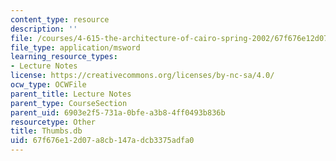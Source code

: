 ```yaml
---
content_type: resource
description: ''
file: /courses/4-615-the-architecture-of-cairo-spring-2002/67f676e12d07a8cb147adcb3375adfa0_Thumbs.db
file_type: application/msword
learning_resource_types:
- Lecture Notes
license: https://creativecommons.org/licenses/by-nc-sa/4.0/
ocw_type: OCWFile
parent_title: Lecture Notes
parent_type: CourseSection
parent_uid: 6903e2f5-731a-0bfe-a3b8-4ff0493b836b
resourcetype: Other
title: Thumbs.db
uid: 67f676e1-2d07-a8cb-147a-dcb3375adfa0
---
```

